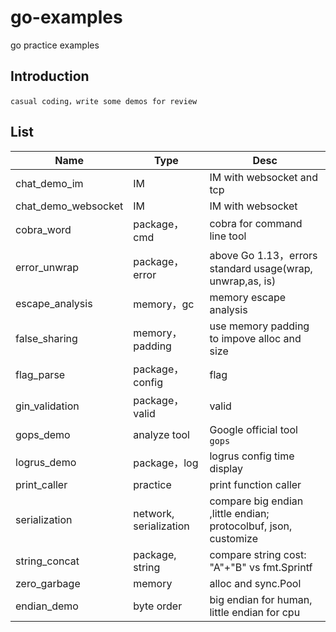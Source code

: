 # go-examples

go practice examples

## Introduction

    casual coding，write some demos for review

## List

| Name                | Type                   | Desc                                                         |
| ------------------- | ---------------------- | ------------------------------------------------------------ |
| chat_demo_im        | IM                     | IM with websocket and tcp                                                             |
| chat_demo_websocket | IM                     | IM with websocket                                            |
| cobra_word          | package，cmd           | cobra for command line tool                                  |
| error_unwrap        | package，error         | above Go 1.13，errors standard usage(wrap, unwrap,as, is)    |
| escape_analysis     | memory，gc             | memory escape analysis                                       |
| false_sharing       | memory，padding        | use memory padding to impove alloc and size                  |
| flag_parse          | package，config        | flag                                                         |
| gin_validation      | package，valid         | valid                                                        |
| gops_demo           | analyze tool           | Google official tool `gops`                                      |
| logrus_demo         | package，log           | logrus config time display                                   |
| print_caller        | practice               | print function caller                                        |
| serialization       | network, serialization | compare big endian ,little endian; protocolbuf, json, customize |
| string_concat       | package, string        | compare string cost: "A"+"B" vs fmt.Sprintf                  |
| zero_garbage        | memory                 | alloc and sync.Pool                                          |
| endian_demo         | byte order             | big endian for human, little endian for cpu                  |
